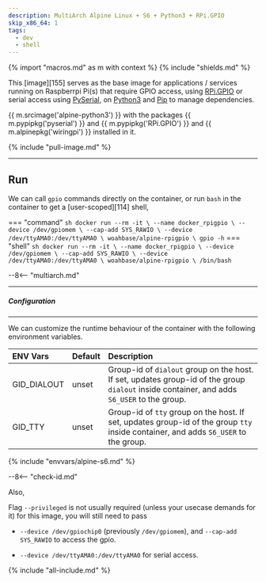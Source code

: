 ```yaml
---
description: MultiArch Alpine Linux + S6 + Python3 + RPi.GPIO
skip_x86_64: 1
tags:
  - dev
  - shell
---
```


{% import "macros.md" as m with context %}
{% include "shields.md" %}

This [image][155] serves as the base image for applications
/ services running on Raspberrpi Pi(s) that require GPIO
access, using [RPi.GPIO][7] or serial access using
[PySerial][8], on [Python3][2] and [Pip][3] to manage
dependencies.

{{ m.srcimage('alpine-python3') }} with the packages {{
m.pypipkg('pyserial') }} and {{ m.pypipkg('RPi.GPIO')
}} and {{ m.alpinepkg('wiringpi') }} installed in it.

{% include "pull-image.md" %}

---
Run
---

We can call `gpio` commands directly on the container, or run `bash`
in the container to get a [user-scoped][114] shell,

=== "command"
    ``` sh
    docker run --rm -it \
      --name docker_rpigpio \
      --device /dev/gpiomem \
      --cap-add SYS_RAWIO \
      --device /dev/ttyAMA0:/dev/ttyAMA0 \
    woahbase/alpine-rpigpio \
      gpio -h
    ```
=== "shell"
    ``` sh
    docker run --rm -it \
      --name docker_rpigpio \
      --device /dev/gpiomem \
      --cap-add SYS_RAWIO \
      --device /dev/ttyAMA0:/dev/ttyAMA0 \
    woahbase/alpine-rpigpio \
      /bin/bash
    ```

--8<-- "multiarch.md"

---
##### Configuration
---

We can customize the runtime behaviour of the container with the
following environment variables.

| ENV Vars                 | Default      | Description
| :---                     | :---         | :---
| GID_DIALOUT              | unset        | Group-id of `dialout` group on the host. If set, updates group-id of the group `dialout` inside container, and adds `S6_USER` to the group.
| GID_TTY                  | unset        | Group-id of `tty` group on the host. If set, updates group-id of the group `tty` inside container, and adds `S6_USER` to the group.
{% include "envvars/alpine-s6.md" %}

--8<-- "check-id.md"

Also,

Flag `--privileged` is not usually required (unless your
usecase demands for it) for this image, you will still need to
pass

* `--device /dev/gpiochip0` (previously `/dev/gpiomem`), and
  `--cap-add SYS_RAWIO` to access the gpio.

* `--device /dev/ttyAMA0:/dev/ttyAMA0` for serial access.

[2]: https://www.python.org/
[3]: https://pypi.python.org/pypi/pip
[4]: https://pypi.python.org/pypi/RPi.GPIO
[5]: https://pypi.python.org/pypi/pyserial
[6]: https://pkgs.alpinelinux.org/packages?name=wiringpi
[7]: https://sourceforge.net/projects/raspberry-gpio-python/
[8]: https://github.com/pyserial/pyserial

{% include "all-include.md" %}
